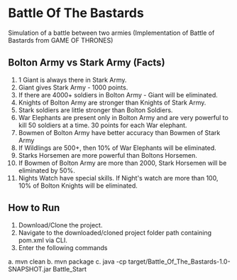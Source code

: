 # Battle Of The Bastards
Simulation of a battle between two armies (Implementation of Battle of Bastards from GAME OF THRONES)

Bolton Army vs Stark Army (Facts)
---------------------------------

1. 1 Giant is always there in Stark Army.
2. Giant gives Stark Army - 1000 points.
3. If there are 4000+ soldiers in Bolton Army - Giant will be eliminated.
4. Knights of Bolton Army are stronger than Knights of Stark Army.
5. Stark soldiers are little stronger than Bolton Soldiers.
6. War Elephants are present only in Bolton Army and are very powerful to kill 50 soldiers at a time. 30 points for
each War elephant.
7. Bowmen of Bolton Army have better accuracy than Bowmen of Stark Army
8. If Wildlings are 500+, then 10% of War Elephants will be eliminated.
9. Starks Horsemen are more powerful than Boltons Horsemen.
10. If Bowmen of Bolton Army are more than 2000, Stark Horsemen will be eliminated by 50%.
11. Nights Watch have special skills. If Night's watch are more than 100, 10% of Bolton Knights will be eliminated.

How to Run
-----------

1. Download/Clone the project.
2. Navigate to the downloaded/cloned project folder path containing pom.xml via CLI.
3. Enter the following commands

a. mvn clean
b. mvn package
c. java -cp target/Battle_Of_The_Bastards-1.0-SNAPSHOT.jar Battle_Start